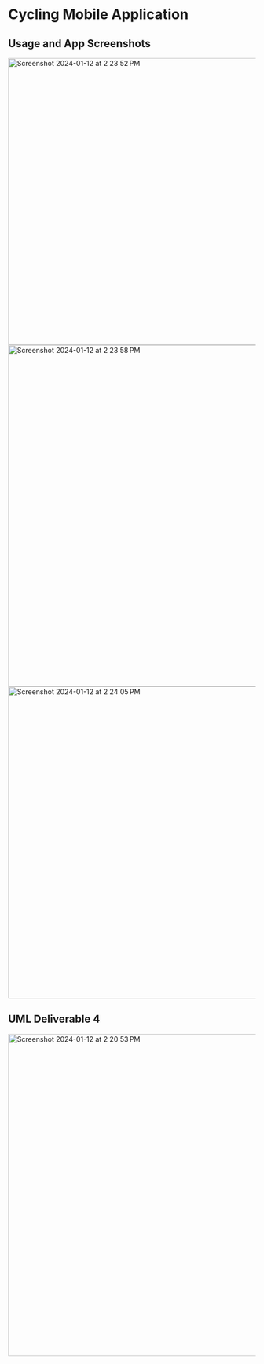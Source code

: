 
# Cycling Mobile Application

## Usage and App Screenshots

<img width="584" alt="Screenshot 2024-01-12 at 2 23 52 PM" src="https://github.com/suryaperuman/EventManagementApp/assets/144735295/a5ab729d-2014-484f-8001-2253089f801c">

<img width="695" alt="Screenshot 2024-01-12 at 2 23 58 PM" src="https://github.com/suryaperuman/EventManagementApp/assets/144735295/97f40069-10a2-45df-8354-572f427a83d5">

<img width="635" alt="Screenshot 2024-01-12 at 2 24 05 PM" src="https://github.com/suryaperuman/EventManagementApp/assets/144735295/f4d9a9f8-7739-442f-95ea-0235b2983fbe">

## UML Deliverable 4

<img width="656" alt="Screenshot 2024-01-12 at 2 20 53 PM" src="https://github.com/suryaperuman/EventManagementApp/assets/144735295/9a41e93e-b803-4948-8f76-dc7697331a4f">

